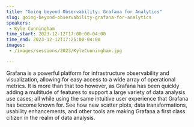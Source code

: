 ```yaml
---
title: "Going beyond Observability: Grafana for Analytics"
slug: going-beyond-observability-grafana-for-analytics
speakers:
 - Kyle Cunningham
time_start: 2023-12-12T17:00:00-04:00
time_end: 2023-12-12T17:25:00-04:00
images:
 - /images/sessions/2023/KyleCunningham.jpg

---
```


Grafana is a powerful platform for infrastructure observability and visualization, allowing for easy access to a wide array of operational metrics. It is more than that too however, as Grafana has been quickly adding a multitude of features to support a large variety of data analysis use cases; all while using the same intuitive user experience that Grafana has become known for. See how new scatter plots, data transformations, usability enhancements, and other tools are making Grafana a first class citizen in the realm of data analysis.